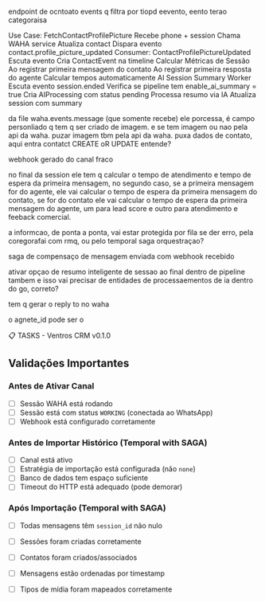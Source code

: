 
endpoint de ocntoato events q filtra por tiopd eevento, eento terao categoraisa

Use Case: FetchContactProfilePicture
Recebe phone + session
Chama WAHA service
Atualiza contact
Dispara evento contact.profile_picture_updated
Consumer: ContactProfilePictureUpdated
Escuta evento
Cria ContactEvent na timeline
Calcular Métricas de Sessão
Ao registrar primeira mensagem do contato
Ao registrar primeira resposta do agente
Calcular tempos automaticamente
AI Session Summary Worker
Escuta evento session.ended
Verifica se pipeline tem enable_ai_summary = true
Cria AIProcessing com status pending
Processa resumo via IA
Atualiza session com summary

da file waha.events.message (que somente recebe) ele porcessa, é  campo personliado q tem q ser criado de imagem. e se tem imagem ou nao pela api da waha. puzar imagem tbm pela api da waha. puxa dados de contato, aqui entra contatct CREATE oR UPDATE entende?

webhook gerado do canal fraco

no final da session ele tem q calcular o tempo de atendimento e tempo de espera da primeira mensagem, no segundo caso, se a primeira mensagem for do agente, ele vai calcular o tempo de espera da primeira mensagem do contato, se for do contato ele vai calcular o tempo de espera da primeira mensagem do agente, um para lead score e outro para atendimento e feeback comercial.

a informcao, de ponta a ponta, vai estar protegida por fila se der erro, pela coregorafai com rmq, ou pelo temporal saga orquestraçao?

saga de compensaço de mensagem enviada com webhook recebido

ativar opçao de resumo inteligente de sessao ao final dentro de pipeline tambem e isso vai precisar de entidades de processaementos de ia dentro do go, correto? 

tem q gerar o reply to no waha


o agnete_id pode ser o 











📋 TASKS - Ventros CRM v0.1.0

## Validações Importantes

### Antes de Ativar Canal
- [ ] Sessão WAHA está rodando
- [ ] Sessão está com status `WORKING` (conectada ao WhatsApp)
- [ ] Webhook está configurado corretamente

### Antes de Importar Histórico (Temporal with SAGA)
- [ ] Canal está ativo
- [ ] Estratégia de importação está configurada (não `none`)
- [ ] Banco de dados tem espaço suficiente
- [ ] Timeout do HTTP está adequado (pode demorar)

### Após Importação (Temporal with SAGA)
- [ ] Todas mensagens têm `session_id` não nulo
- [ ] Sessões foram criadas corretamente
- [ ] Contatos foram criados/associados
- [ ] Mensagens estão ordenadas por timestamp
- [ ] Tipos de mídia foram mapeados corretamente


